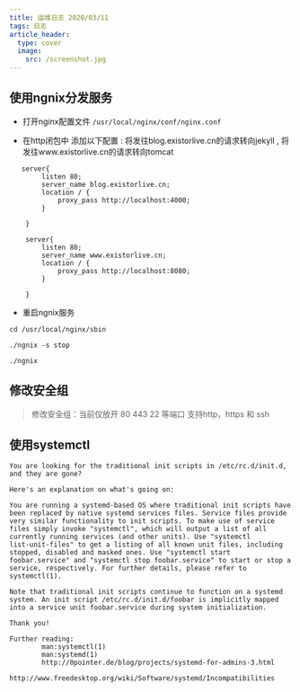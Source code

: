 ```yaml
---
title: 运维日志 2020/03/11
tags: 日志
article_header:
  type: cover
  image:
    src: /screenshot.jpg
---
```



## 使用ngnix分发服务


- 打开nginx配置文件 `/usr/local/nginx/conf/nginx.conf`

- 在http闭包中 添加以下配置 : 将发往blog.existorlive.cn的请求转向jekyll ,   将发往www.existorlive.cn的请求转向tomcat

```
   server{
        listen 80;
        server_name blog.existorlive.cn;
        location / {
            proxy_pass http://localhost:4000;
        }

    }

    server{
        listen 80;
        server_name www.existorlive.cn;
        location / {
            proxy_pass http://localhost:8080;
        }

    }

```

-  重启ngnix服务

```
cd /usr/local/nginx/sbin

./ngnix -s stop

./ngnix

```
 

## 修改安全组 

> 修改安全组：当前仅放开 80 443 22 等端口 支持http，https 和 ssh


## 使用systemctl

```
You are looking for the traditional init scripts in /etc/rc.d/init.d,
and they are gone?

Here's an explanation on what's going on:

You are running a systemd-based OS where traditional init scripts have
been replaced by native systemd services files. Service files provide
very similar functionality to init scripts. To make use of service
files simply invoke "systemctl", which will output a list of all
currently running services (and other units). Use "systemctl
list-unit-files" to get a listing of all known unit files, including
stopped, disabled and masked ones. Use "systemctl start
foobar.service" and "systemctl stop foobar.service" to start or stop a
service, respectively. For further details, please refer to
systemctl(1).

Note that traditional init scripts continue to function on a systemd
system. An init script /etc/rc.d/init.d/foobar is implicitly mapped
into a service unit foobar.service during system initialization.

Thank you!

Further reading:
        man:systemctl(1)
        man:systemd(1)
        http://0pointer.de/blog/projects/systemd-for-admins-3.html
        http://www.freedesktop.org/wiki/Software/systemd/Incompatibilities
```